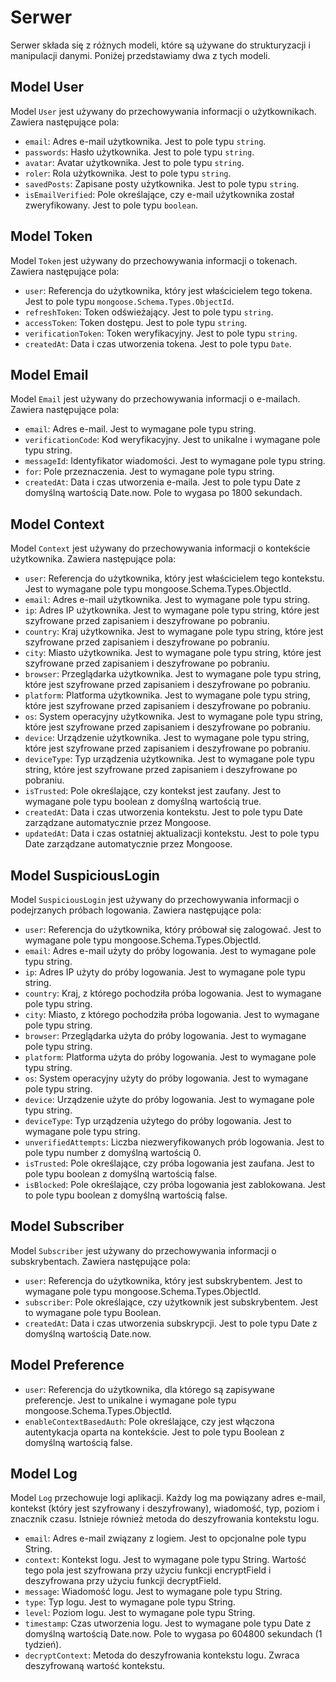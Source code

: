 # Serwer

Serwer składa się z różnych modeli, które są używane do strukturyzacji i manipulacji danymi. Poniżej przedstawiamy dwa z tych modeli.

## Model User

Model `User` jest używany do przechowywania informacji o użytkownikach. Zawiera następujące pola:

- `email`: Adres e-mail użytkownika. Jest to pole typu `string`.
- `passwords`: Hasło użytkownika. Jest to pole typu `string`.
- `avatar`: Avatar użytkownika. Jest to pole typu `string`.
- `roler`: Rola użytkownika. Jest to pole typu `string`.
- `savedPosts`: Zapisane posty użytkownika. Jest to pole typu `string`.
- `isEmailVerified`: Pole określające, czy e-mail użytkownika został zweryfikowany. Jest to pole typu `boolean`.

## Model Token

Model `Token` jest używany do przechowywania informacji o tokenach. Zawiera następujące pola:

- `user`: Referencja do użytkownika, który jest właścicielem tego tokena. Jest to pole typu `mongoose.Schema.Types.ObjectId`.
- `refreshToken`: Token odświeżający. Jest to pole typu `string`.
- `accessToken`: Token dostępu. Jest to pole typu `string`.
- `verificationToken`: Token weryfikacyjny. Jest to pole typu `string`.
- `createdAt`: Data i czas utworzenia tokena. Jest to pole typu `Date`.

## Model Email

Model `Email` jest używany do przechowywania informacji o e-mailach. Zawiera następujące pola:

- `email`: Adres e-mail. Jest to wymagane pole typu string.
- `verificationCode`: Kod weryfikacyjny. Jest to unikalne i wymagane pole typu string.
- `messageId`: Identyfikator wiadomości. Jest to wymagane pole typu string.
- `for`: Pole przeznaczenia. Jest to wymagane pole typu string.
- `createdAt`: Data i czas utworzenia e-maila. Jest to pole typu Date z domyślną wartością Date.now. Pole to wygasa po 1800 sekundach.

## Model Context

Model `Context` jest używany do przechowywania informacji o kontekście użytkownika. Zawiera następujące pola:

- `user`: Referencja do użytkownika, który jest właścicielem tego kontekstu. Jest to wymagane pole typu mongoose.Schema.Types.ObjectId.
- `email`: Adres e-mail użytkownika. Jest to wymagane pole typu string.
- `ip`: Adres IP użytkownika. Jest to wymagane pole typu string, które jest szyfrowane przed zapisaniem i deszyfrowane po pobraniu.
- `country`: Kraj użytkownika. Jest to wymagane pole typu string, które jest szyfrowane przed zapisaniem i deszyfrowane po pobraniu.
- `city`: Miasto użytkownika. Jest to wymagane pole typu string, które jest szyfrowane przed zapisaniem i deszyfrowane po pobraniu.
- `browser`: Przeglądarka użytkownika. Jest to wymagane pole typu string, które jest szyfrowane przed zapisaniem i deszyfrowane po pobraniu.
- `platform`: Platforma użytkownika. Jest to wymagane pole typu string, które jest szyfrowane przed zapisaniem i deszyfrowane po pobraniu.
- `os`: System operacyjny użytkownika. Jest to wymagane pole typu string, które jest szyfrowane przed zapisaniem i deszyfrowane po pobraniu.
- `device`: Urządzenie użytkownika. Jest to wymagane pole typu string, które jest szyfrowane przed zapisaniem i deszyfrowane po pobraniu.
- `deviceType`: Typ urządzenia użytkownika. Jest to wymagane pole typu string, które jest szyfrowane przed zapisaniem i deszyfrowane po pobraniu.
- `isTrusted`: Pole określające, czy kontekst jest zaufany. Jest to wymagane pole typu boolean z domyślną wartością true.
- `createdAt`: Data i czas utworzenia kontekstu. Jest to pole typu Date zarządzane automatycznie przez Mongoose.
- `updatedAt`: Data i czas ostatniej aktualizacji kontekstu. Jest to pole typu Date zarządzane automatycznie przez Mongoose.

## Model SuspiciousLogin

Model `SuspiciousLogin` jest używany do przechowywania informacji o podejrzanych próbach logowania. Zawiera następujące pola:

- `user`: Referencja do użytkownika, który próbował się zalogować. Jest to wymagane pole typu mongoose.Schema.Types.ObjectId.
- `email`: Adres e-mail użyty do próby logowania. Jest to wymagane pole typu string.
- `ip`: Adres IP użyty do próby logowania. Jest to wymagane pole typu string.
- `country`: Kraj, z którego pochodziła próba logowania. Jest to wymagane pole typu string.
- `city`: Miasto, z którego pochodziła próba logowania. Jest to wymagane pole typu string.
- `browser`: Przeglądarka użyta do próby logowania. Jest to wymagane pole typu string.
- `platform`: Platforma użyta do próby logowania. Jest to wymagane pole typu string.
- `os`: System operacyjny użyty do próby logowania. Jest to wymagane pole typu string.
- `device`: Urządzenie użyte do próby logowania. Jest to wymagane pole typu string.
- `deviceType`: Typ urządzenia użytego do próby logowania. Jest to wymagane pole typu string.
- `unverifiedAttempts`: Liczba niezweryfikowanych prób logowania. Jest to pole typu number z domyślną wartością 0.
- `isTrusted`: Pole określające, czy próba logowania jest zaufana. Jest to pole typu boolean z domyślną wartością false.
- `isBlocked`: Pole określające, czy próba logowania jest zablokowana. Jest to pole typu boolean z domyślną wartością false.

## Model Subscriber

Model `Subscriber` jest używany do przechowywania informacji o subskrybentach. Zawiera następujące pola:

- `user`: Referencja do użytkownika, który jest subskrybentem. Jest to wymagane pole typu mongoose.Schema.Types.ObjectId.
- `subscriber`: Pole określające, czy użytkownik jest subskrybentem. Jest to wymagane pole typu Boolean.
- `createdAt`: Data i czas utworzenia subskrypcji. Jest to pole typu Date z domyślną wartością Date.now.

## Model Preference

- `user`: Referencja do użytkownika, dla którego są zapisywane preferencje. Jest to unikalne i wymagane pole typu mongoose.Schema.Types.ObjectId.
- `enableContextBasedAuth`: Pole określające, czy jest włączona autentykacja oparta na kontekście. Jest to pole typu Boolean z domyślną wartością false.

## Model Log

Model `Log` przechowuje logi aplikacji. Każdy log ma powiązany adres e-mail, kontekst (który jest szyfrowany i deszyfrowany), wiadomość, typ, poziom i znacznik czasu. Istnieje również metoda do deszyfrowania kontekstu logu.

- `email`: Adres e-mail związany z logiem. Jest to opcjonalne pole typu String.
- `context`: Kontekst logu. Jest to wymagane pole typu String. Wartość tego pola jest szyfrowana przy użyciu funkcji encryptField i deszyfrowana przy użyciu funkcji decryptField.
- `message`: Wiadomość logu. Jest to wymagane pole typu String.
- `type`: Typ logu. Jest to wymagane pole typu String.
- `level`: Poziom logu. Jest to wymagane pole typu String.
- `timestamp`: Czas utworzenia logu. Jest to wymagane pole typu Date z domyślną wartością Date.now. Pole to wygasa po 604800 sekundach (1 tydzień).
- `decryptContext`: Metoda do deszyfrowania kontekstu logu. Zwraca deszyfrowaną wartość kontekstu.